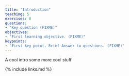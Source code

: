 ```yaml
---
title: "Introduction"
teaching: 5
exercises: 0
questions:
- "Key question (FIXME)"
objectives:
- "First learning objective. (FIXME)"
keypoints:
- "First key point. Brief Answer to questions. (FIXME)"
---
```

A cool intro some more cool stuff

{% include links.md %}

